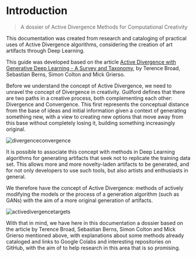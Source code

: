 # Introduction

> A dossier of Active Divergence Methods for Computational Creativity

This documentation was created from research and cataloging of practical uses of Active Divergence algorithms, considering the creation of art artifacts through Deep Learning.

This guide was developed based on the article [Active Divergence with Generative Deep Learning - A Survey and Taxonomy](https://arxiv.org/abs/2107.05599), by Terence Broad, Sebastian Berns, Simon Colton and Mick Grierso.

Before we understand the concept of Active Divergence, we need to unravel the concept of Divergence in creativity. Guilford defines that there are two paths in a creative process, both complementing each other: Divergence and Convergence. This first represents the conceptual distance from the base of ideas and initial information given a context of generating something new, with a view to creating new options that move away from this base without completely losing it, building something increasingly original.

![divergenceconvergence](https://drive.google.com/uc?export=view&id=1YCcWXyrmWXVUoVhQZPXUjRkyDFURktef)

It is possible to associate this concept with methods in Deep Learning algorithms for generating artifacts that seek not to replicate the training data set. This allows more and more novelty-laden artifacts to be generated, and for not only developers to use such tools, but also artists and enthusiasts in general.

We therefore have the concept of Active Divergence: methods of actively modifying the models or the process of a generation algorithm (such as GANs) with the aim of a more original generation of artifacts.

![activedivergencetargets](https://drive.google.com/uc?export=view&id=1AlI2VgdXLiHkzXM0cBTAWfAFyml566_B)

With that in mind, we have here in this documentation a dossier based on the article by Terence Broad, Sebastian Berns, Simon Colton and Mick Grierso mentioned above, with explanations about some methods already cataloged and links to Google Colabs and interesting repositories on GitHub, with the aim of to help research in this area that is so promising.